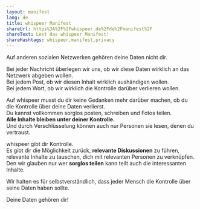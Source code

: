 ```yaml
---
layout: manifest
lang: de
title: whispeer Manifest
shareUrl: https%3A%2F%2Fwhispeer.de%2Fde%2Fmanifest%2F
shareText: Lest das whispeer Manifest!
shareHashtags: whispeer,manifest,privacy
---
```


Auf anderen sozialen Netzwerken gehören deine Daten nicht dir. 

Bei jeder Nachricht überlegen wir uns, ob wir diese Daten wirklich an das Netzwerk abgeben wollen.  
Bei jedem Post, ob wir diesen Inhalt wirklich aushändigen wollen.  
Bei jedem Wort, ob wir wirklich die Kontrolle darüber verlieren wollen.

Auf whispeer musst du dir keine Gedanken mehr darüber machen, ob du die Kontrolle über deine Daten verlierst.  
Du kannst vollkommen sorglos posten, schreiben und Fotos teilen.  
**Alle Inhalte bleiben unter deiner Kontrolle.**  
Und durch Verschlüsselung können auch nur Personen sie lesen, denen du vertraust.  

whispeer gibt dir Kontrolle.  
Es gibt dir die Möglichkeit zurück, **relevante Diskussionen** zu führen,  
relevante Inhalte zu tauschen, dich mit relevanten Personen zu verknüpfen.  
Den wir glauben nur wer **sorglos teilen** kann teilt auch die interessanten Inhalte.  

Wir halten es für selbstverständlich, dass jeder Mensch die Kontrolle über seine Daten haben sollte.

Deine Daten gehören dir!

